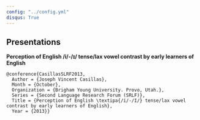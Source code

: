```yaml
---
config: "../config.yml"
disqus: True
---
```


## Presentations

__Perception of English /i/-/ɪ/ tense/lax vowel contrast by early learners of English__  

    @conference{CasillasSLRF2013,
      Author = {Joseph Vincent Casillas},
      Month = {October},
      Organization = {Brigham Young University. Provo, Utah.},
      Series = {Second Language Research Forum (SRLF)},
      Title = {Perception of English \textipa{/i/-/I/} tense/lax vowel contrast by early learners of English},
      Year = {2013}}

